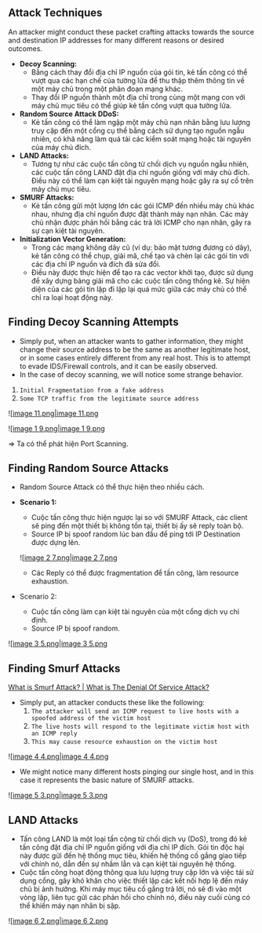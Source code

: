 ## Attack Techniques

An attacker might conduct these packet crafting attacks towards the source and destination IP addresses for many different reasons or desired outcomes.

- **Decoy Scanning:** 
    - Bằng cách thay đổi địa chỉ IP nguồn của gói tin, kẻ tấn công có thể vượt qua các hạn chế của tường lửa để thu thập thêm thông tin về một máy chủ trong một phân đoạn mạng khác.
    - Thay đổi IP nguồn thành một địa chỉ trong cùng một mạng con với máy chủ mục tiêu có thể giúp kẻ tấn công vượt qua tường lửa.
- **Random Source Attack DDoS:** 
    - Kẻ tấn công có thể làm ngập một máy chủ nạn nhân bằng lưu lượng truy cập đến một cổng cụ thể bằng cách sử dụng tạo nguồn ngẫu nhiên, có khả năng làm quá tải các kiểm soát mạng hoặc tài nguyên của máy chủ đích.
- **LAND Attacks:**
    - Tương tự như các cuộc tấn công từ chối dịch vụ nguồn ngẫu nhiên, các cuộc tấn công LAND đặt địa chỉ nguồn giống với máy chủ đích. Điều này có thể làm cạn kiệt tài nguyên mạng hoặc gây ra sự cố trên máy chủ mục tiêu.
- **SMURF Attacks:** 
    - Kẻ tấn công gửi một lượng lớn các gói ICMP đến nhiều máy chủ khác nhau, nhưng địa chỉ nguồn được đặt thành máy nạn nhân. Các máy chủ nhận được phản hồi bằng các trả lời ICMP cho nạn nhân, gây ra sự cạn kiệt tài nguyên.
- **Initialization Vector Generation:**
    - Trong các mạng không dây cũ (ví dụ: bảo mật tương đương có dây), kẻ tấn công có thể chụp, giải mã, chế tạo và chèn lại các gói tin với các địa chỉ IP nguồn và đích đã sửa đổi.
    - Điều này được thực hiện để tạo ra các vector khởi tạo, được sử dụng để xây dựng bảng giải mã cho các cuộc tấn công thống kê. Sự hiện diện của các gói tin lặp đi lặp lại quá mức giữa các máy chủ có thể chỉ ra loại hoạt động này.

## **Finding Decoy Scanning Attempts**

- Simply put, when an attacker wants to gather information, they might change their source address to be the same as another legitimate host, or in some cases entirely different from any real host. This is to attempt to evade IDS/Firewall controls, and it can be easily observed.
- In the case of decoy scanning, we will notice some strange behavior.

1. `Initial Fragmentation from a fake address`
2. `Some TCP traffic from the legitimate source address`

![[image 11.png|image 11.png](../../Image/image%2011.png)

![[image 1 9.png|image 1 9.png](../../Image/image%201%209.png)

⇒ Ta có thể phát hiện Port Scanning.

## **Finding Random Source Attacks**

- Random Source Attack có thể thực hiện theo nhiều cách.
- **Scenario 1:**
    
    - Cuộc tấn công thực hiện ngược lại so với SMURF Attack, các client sẽ ping đến một thiết bị không tồn tại, thiết bị ấy sẽ reply toàn bộ.
    - Source IP bị spoof random lúc ban đầu để ping tới IP Destination được dựng lên.
    
    ![[image 2 7.png|image 2 7.png](../../Image/image%202%207.png)
    
    - Các Reply có thể được fragmentation để tấn công, làm resource exhaustion.
- Scenario 2:
    - Cuộc tấn công làm cạn kiệt tài nguyên của một cổng dịch vụ chỉ định.
    - Source IP bị spoof random.

![[image 3 5.png|image 3 5.png](../../Image/image%203%205.png)

## **Finding Smurf Attacks**

[What is Smurf Attack? | What is The Denial Of Service Attack?](https://techofide.com/blogs/what-is-smurf-attack-what-is-the-denial-of-service-attack-practical-ddos-attack-step-by-step-guide/)

- Simply put, an attacker conducts these like the following:
    1. `The attacker will send an ICMP request to live hosts with a spoofed address of the victim host`
    2. `The live hosts will respond to the legitimate victim host with an ICMP reply`
    3. `This may cause resource exhaustion on the victim host`

![[image 4 4.png|image 4 4.png](../../Image/image%204%204.png)

- We might notice many different hosts pinging our single host, and in this case it represents the basic nature of SMURF attacks.

![[image 5 3.png|image 5 3.png](../../Image/image%205%203.png)

## LAND Attacks

- Tấn công LAND là một loại tấn công từ chối dịch vụ (DoS), trong đó kẻ tấn công đặt địa chỉ IP nguồn giống với địa chỉ IP đích. Gói tin độc hại này được gửi đến hệ thống mục tiêu, khiến hệ thống cố gắng giao tiếp với chính nó, dẫn đến sự nhầm lẫn và cạn kiệt tài nguyên hệ thống.
- Cuộc tấn công hoạt động thông qua lưu lượng truy cập lớn và việc tái sử dụng cổng, gây khó khăn cho việc thiết lập các kết nối hợp lệ đến máy chủ bị ảnh hưởng. Khi máy mục tiêu cố gắng trả lời, nó sẽ đi vào một vòng lặp, liên tục gửi các phản hồi cho chính nó, điều này cuối cùng có thể khiến máy nạn nhân bị sập.

![[image 6 2.png|image 6 2.png](../../Image/image%206%202.png)